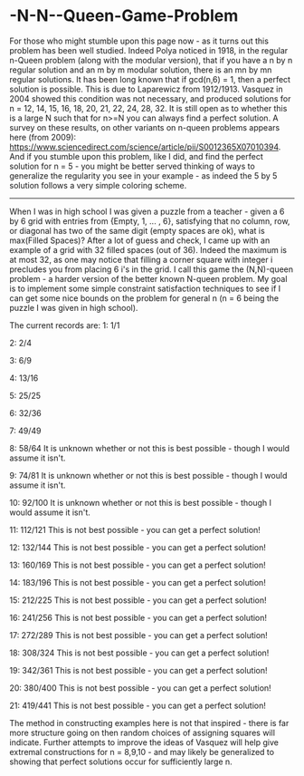 # -N-N--Queen-Game-Problem

For those who might stumble upon this page now - as it turns out this problem has been well studied. Indeed Polya noticed in 1918, in the regular n-Queen problem (along with the modular version), that if you have a n by n regular solution and an m by m modular solution, there is an mn by mn regular solutions. It has been long known that if gcd(n,6) = 1, then a perfect solution is possible. This is due to Laparewicz from 1912/1913. Vasquez in 2004 showed this condition was not necessary, and produced solutions for n =  12, 14, 15, 16, 18, 20, 21, 22, 24, 28, 32. It is still open as to whether this is a large N such that for n>=N you can always find a perfect solution. A survey on these results, on other variants on n-queen problems appears here (from 2009): https://www.sciencedirect.com/science/article/pii/S0012365X07010394. And if you stumble upon this problem, like I did, and find the perfect solution for n = 5 - you might be better served thinking of ways to generalize the regularity you see in your example - as indeed the 5 by 5 solution follows a very simple coloring scheme.

-------------------------------------
When I was in high school I was given a puzzle from a teacher - given a 6 by 6 grid with entries from {Empty, 1, ... , 6}, satisfying that no column, row, or diagonal has two of the same digit (empty spaces are ok), what is max(Filled Spaces)? After a lot of guess and check, I came up with an example of a grid with 32 filled spaces (out of 36). Indeed the maximum is at most 32, as one may notice that filling a corner square with integer i precludes you from placing 6 i's in the grid. I call this game the (N,N)-queen problem - a harder version of the better known N-queen problem. My goal is to implement some simple constraint satisfaction techniques to see if I can get some nice bounds on the problem for general n (n = 6 being the puzzle I was given in high school).

The current records are:
1: 1/1

2: 2/4

3: 6/9

4: 13/16

5: 25/25

6: 32/36

7: 49/49

8: 58/64 It is unknown whether or not this is best possible - though I would assume it isn't.

9: 74/81 It is unknown whether or not this is best possible - though I would assume it isn't.

10: 92/100 It is unknown whether or not this is best possible - though I would assume it isn't.

11: 112/121 This is not best possible - you can get a perfect solution!

12: 132/144 This is not best possible - you can get a perfect solution!

13: 160/169 This is not best possible - you can get a perfect solution!

14: 183/196 This is not best possible - you can get a perfect solution!

15: 212/225 This is not best possible - you can get a perfect solution!

16: 241/256 This is not best possible - you can get a perfect solution!

17: 272/289 This is not best possible - you can get a perfect solution!

18: 308/324 This is not best possible - you can get a perfect solution!

19: 342/361 This is not best possible - you can get a perfect solution!

20: 380/400 This is not best possible - you can get a perfect solution!

21: 419/441 This is not best possible - you can get a perfect solution!

The method in constructing examples here is not that inspired - there is far more structure going on then random choices of assigning squares will indicate. Further attempts to improve the ideas of Vasquez will help give extremal constructions for n = 8,9,10 - and may likely be generalized to showing that perfect solutions occur for sufficiently large n.
